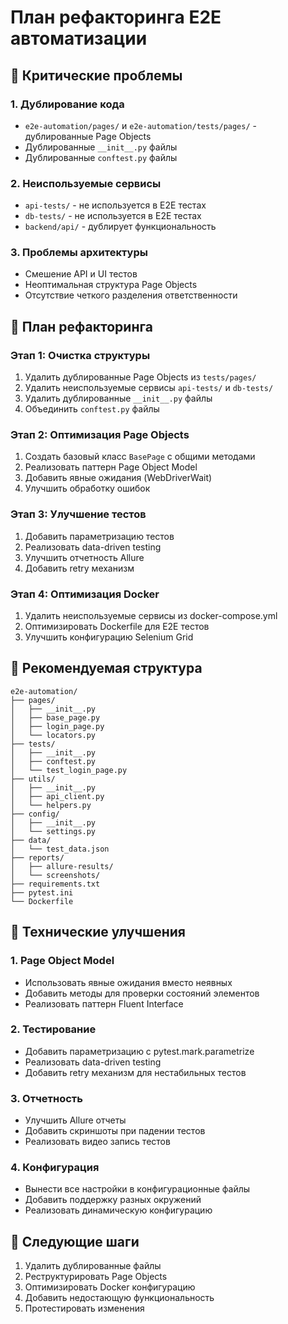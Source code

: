 # План рефакторинга E2E автоматизации

## 🚨 Критические проблемы

### 1. Дублирование кода
- `e2e-automation/pages/` и `e2e-automation/tests/pages/` - дублированные Page Objects
- Дублированные `__init__.py` файлы
- Дублированные `conftest.py` файлы

### 2. Неиспользуемые сервисы
- `api-tests/` - не используется в E2E тестах
- `db-tests/` - не используется в E2E тестах
- `backend/api/` - дублирует функциональность

### 3. Проблемы архитектуры
- Смешение API и UI тестов
- Неоптимальная структура Page Objects
- Отсутствие четкого разделения ответственности

## 🎯 План рефакторинга

### Этап 1: Очистка структуры
1. Удалить дублированные Page Objects из `tests/pages/`
2. Удалить неиспользуемые сервисы `api-tests/` и `db-tests/`
3. Удалить дублированные `__init__.py` файлы
4. Объединить `conftest.py` файлы

### Этап 2: Оптимизация Page Objects
1. Создать базовый класс `BasePage` с общими методами
2. Реализовать паттерн Page Object Model
3. Добавить явные ожидания (WebDriverWait)
4. Улучшить обработку ошибок

### Этап 3: Улучшение тестов
1. Добавить параметризацию тестов
2. Реализовать data-driven testing
3. Улучшить отчетность Allure
4. Добавить retry механизм

### Этап 4: Оптимизация Docker
1. Удалить неиспользуемые сервисы из docker-compose.yml
2. Оптимизировать Dockerfile для E2E тестов
3. Улучшить конфигурацию Selenium Grid

## 📁 Рекомендуемая структура

```
e2e-automation/
├── pages/
│   ├── __init__.py
│   ├── base_page.py
│   ├── login_page.py
│   └── locators.py
├── tests/
│   ├── __init__.py
│   ├── conftest.py
│   └── test_login_page.py
├── utils/
│   ├── __init__.py
│   ├── api_client.py
│   └── helpers.py
├── config/
│   ├── __init__.py
│   └── settings.py
├── data/
│   └── test_data.json
├── reports/
│   ├── allure-results/
│   └── screenshots/
├── requirements.txt
├── pytest.ini
└── Dockerfile
```

## 🔧 Технические улучшения

### 1. Page Object Model
- Использовать явные ожидания вместо неявных
- Добавить методы для проверки состояний элементов
- Реализовать паттерн Fluent Interface

### 2. Тестирование
- Добавить параметризацию с pytest.mark.parametrize
- Реализовать data-driven testing
- Добавить retry механизм для нестабильных тестов

### 3. Отчетность
- Улучшить Allure отчеты
- Добавить скриншоты при падении тестов
- Реализовать видео запись тестов

### 4. Конфигурация
- Вынести все настройки в конфигурационные файлы
- Добавить поддержку разных окружений
- Реализовать динамическую конфигурацию

## 🚀 Следующие шаги

1. Удалить дублированные файлы
2. Реструктурировать Page Objects
3. Оптимизировать Docker конфигурацию
4. Добавить недостающую функциональность
5. Протестировать изменения
